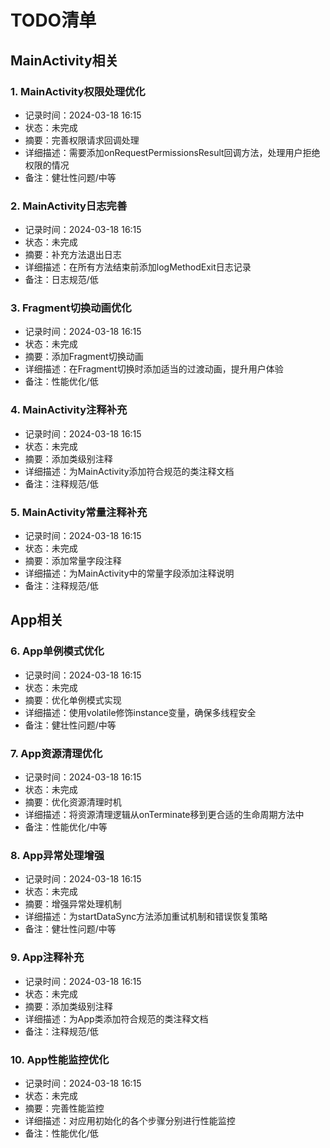 # TODO清单

## MainActivity相关

### 1. MainActivity权限处理优化
- 记录时间：2024-03-18 16:15
- 状态：未完成
- 摘要：完善权限请求回调处理
- 详细描述：需要添加onRequestPermissionsResult回调方法，处理用户拒绝权限的情况
- 备注：健壮性问题/中等

### 2. MainActivity日志完善
- 记录时间：2024-03-18 16:15
- 状态：未完成
- 摘要：补充方法退出日志
- 详细描述：在所有方法结束前添加logMethodExit日志记录
- 备注：日志规范/低

### 3. Fragment切换动画优化
- 记录时间：2024-03-18 16:15
- 状态：未完成
- 摘要：添加Fragment切换动画
- 详细描述：在Fragment切换时添加适当的过渡动画，提升用户体验
- 备注：性能优化/低

### 4. MainActivity注释补充
- 记录时间：2024-03-18 16:15
- 状态：未完成
- 摘要：添加类级别注释
- 详细描述：为MainActivity添加符合规范的类注释文档
- 备注：注释规范/低

### 5. MainActivity常量注释补充
- 记录时间：2024-03-18 16:15
- 状态：未完成
- 摘要：添加常量字段注释
- 详细描述：为MainActivity中的常量字段添加注释说明
- 备注：注释规范/低

## App相关

### 6. App单例模式优化
- 记录时间：2024-03-18 16:15
- 状态：未完成
- 摘要：优化单例模式实现
- 详细描述：使用volatile修饰instance变量，确保多线程安全
- 备注：健壮性问题/中等

### 7. App资源清理优化
- 记录时间：2024-03-18 16:15
- 状态：未完成
- 摘要：优化资源清理时机
- 详细描述：将资源清理逻辑从onTerminate移到更合适的生命周期方法中
- 备注：性能优化/中等

### 8. App异常处理增强
- 记录时间：2024-03-18 16:15
- 状态：未完成
- 摘要：增强异常处理机制
- 详细描述：为startDataSync方法添加重试机制和错误恢复策略
- 备注：健壮性问题/中等

### 9. App注释补充
- 记录时间：2024-03-18 16:15
- 状态：未完成
- 摘要：添加类级别注释
- 详细描述：为App类添加符合规范的类注释文档
- 备注：注释规范/低

### 10. App性能监控优化
- 记录时间：2024-03-18 16:15
- 状态：未完成
- 摘要：完善性能监控
- 详细描述：对应用初始化的各个步骤分别进行性能监控
- 备注：性能优化/低 